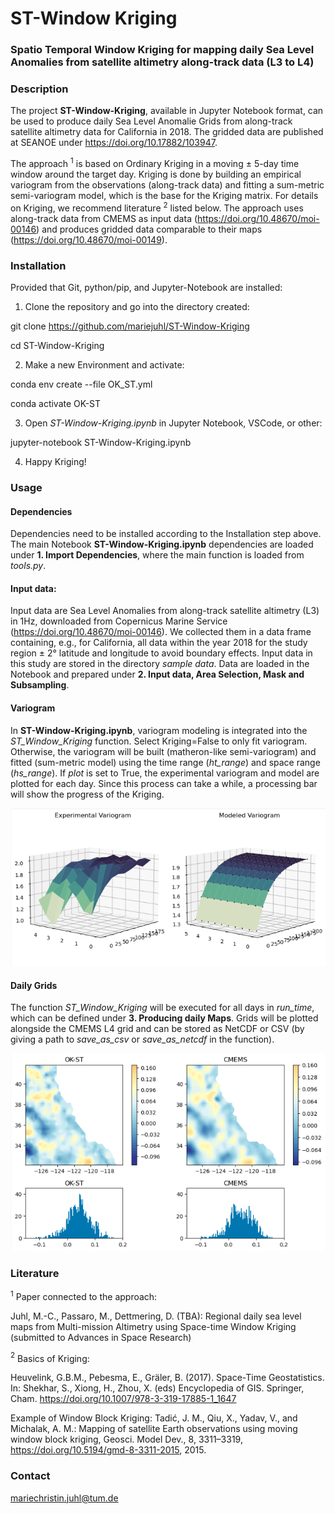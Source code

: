 # **ST-Window Kriging** 
### **Spatio Temporal Window Kriging** for mapping daily Sea Level Anomalies from satellite altimetry along-track data (L3 to L4)


### Description 
The project **ST-Window-Kriging**, available in Jupyter Notebook format, can be used to produce daily Sea Level Anomalie Grids from along-track satellite altimetry data for California in 2018. The gridded data are published at SEANOE under https://doi.org/10.17882/103947.

The approach $^1$ is based on Ordinary Kriging in a moving $\pm$ 5-day time window around the target day. Kriging is done by building an empirical variogram from the observations (along-track data) and fitting a sum-metric semi-variogram model, which is the base for the Kriging matrix. For details on Kriging, we recommend literature $^2$ listed below. The approach uses along-track data from CMEMS as input data (https://doi.org/10.48670/moi-00146) and produces gridded data comparable to their maps (https://doi.org/10.48670/moi-00149).


### Installation 
Provided that Git, python/pip, and Jupyter-Notebook are installed: 

1) Clone the repository and go into the directory created:

git clone https://github.com/mariejuhl/ST-Window-Kriging 

cd ST-Window-Kriging

2) Make a new Environment and activate:
   
conda env create --file OK_ST.yml

conda activate OK-ST

3) Open *ST-Window-Kriging.ipynb* in Jupyter Notebook, VSCode, or other:
   
jupyter-notebook ST-Window-Kriging.ipynb

4) Happy Kriging! 
   
   
### Usage 
#### Dependencies
Dependencies need to be installed according to the Installation step above. The main Notebook  **ST-Window-Kriging.ipynb** dependencies are loaded under **1. Import Dependencies**, where the main function is loaded from *tools.py*. 

#### Input data:
Input data are Sea Level Anomalies from along-track satellite altimetry (L3) in 1Hz, downloaded from Copernicus Marine Service (https://doi.org/10.48670/moi-00146). We collected them in a data frame containing, e.g., for California, all data within the year 2018 for the study region $\pm$ 2° latitude and longitude to avoid boundary effects. Input data in this study are stored in the directory *sample data*. Data are loaded in the Notebook and prepared under **2. Input data, Area Selection, Mask and Subsampling**. 

#### Variogram 
In **ST-Window-Kriging.ipynb**, variogram modeling is integrated into the *ST_Window_Kriging* function. Select Kriging=False to only fit variogram. Otherwise, the variogram will be built (matheron-like semi-variogram) and fitted (sum-metric model) using the time range (*ht_range*) and space range (*hs_range*). If *plot* is set to True, the experimental variogram and model are plotted for each day. Since this process can take a while, a processing bar will show the progress of the Kriging.

![Alt text](sample_variogram.png)

#### Daily Grids
The function *ST_Window_Kriging* will be executed for all days in *run_time*, which can be defined under **3. Producing daily Maps**. Grids will be plotted alongside the CMEMS L4 grid and can be stored as NetCDF or CSV (by giving a path to *save_as_csv* or *save_as_netcdf* in the function).

![Alt text](sample_output.png)


### Literature 

$^1$ Paper connected to the approach: 

Juhl, M.-C., Passaro, M., Dettmering, D. (TBA): Regional daily sea level maps from Multi-mission Altimetry using Space-time Window Kriging (submitted to Advances in Space Research)

$^2$ Basics of Kriging:

Heuvelink, G.B.M., Pebesma, E., Gräler, B. (2017). Space-Time Geostatistics. In: Shekhar, S., Xiong, H., Zhou, X. (eds) Encyclopedia of GIS. Springer, Cham. https://doi.org/10.1007/978-3-319-17885-1_1647

Example of Window Block Kriging:
Tadić, J. M., Qiu, X., Yadav, V., and Michalak, A. M.: Mapping of satellite Earth observations using moving window block kriging, Geosci. Model Dev., 8, 3311–3319, https://doi.org/10.5194/gmd-8-3311-2015, 2015.

### Contact

mariechristin.juhl@tum.de

